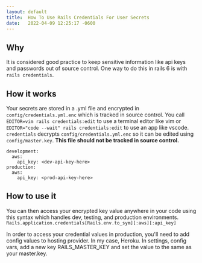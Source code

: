 ```yaml
---
layout: default
title:  How To Use Rails Credentials For User Secrets
date:   2022-04-09 12:25:17 -0600
---
```


## Why
It is considered good practice to keep sensitive information like api keys and passwords out of source control. One way to do this in rails 6 is with `rails credentials`.

## How it works
Your secrets are stored in a .yml file and encrypted in `config/credentials.yml.enc` which is tracked in source control. You call 
`EDITOR=vim rails credentials:edit` 
to use a terminal editor like vim or 
`EDITOR="code --wait" rails credentials:edit`
to use an app like vscode. `credentials` decrypts `config/credentials.yml.enc` so it can be edited using `config/master.key`. **This file should not be tracked in source control.** 

```
development:
  aws:
    api_key: <dev-api-key-here>
production:
  aws:
    api_key: <prod-api-key-here>
```

## How to use it
You can then access your encrypted key value anywhere in your code using this syntax which handles dev, testing, and production environments.
`Rails.application.credentials[Rails.env.to_sym][:aws][:api_key]`

In order to access your credential values in production, you'll need to add config values to hosting provider. In my case, Heroku. In settings, config vars, add a new key RAILS_MASTER_KEY and set the value to the same as your master.key.
